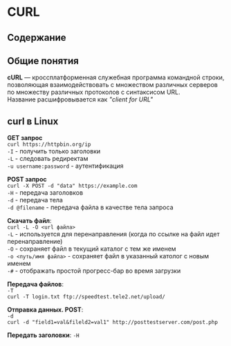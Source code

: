 # CURL

## Содержание

## Общие понятия

**cURL** — кроссплатформенная служебная программа командной строки, позволяющая взаимодействовать с множеством различных серверов по множеству различных протоколов с синтаксисом URL.  
Название расшифровывается как *"client for URL"*

## curl в Linux

**GET запрос**  
`curl https://httpbin.org/ip`  
`-I` - получить только заголовки  
`-L` - следовать редиректам  
`-u username:password` - аутентификация

**POST запрос**  
`curl -X POST -d "data" https://example.com`  
`-H` - передача заголовков  
`-d` - передача тела  
`-d @filename` - передача файла в качестве тела запроса

**Скачать файл**:  
`curl -L -O <url файла>`  
`-L` - используется для перенаправления (когда по ссылке на файл идет перенаправление)  
`-O` - сохраняет файл в текущий каталог с тем же именем  
`-o <путь/имя файла>` - сохраняет файл в указанный католог с новым именем  
`-#` - отображать простой прогресс-бар во время загрузки

**Передача файлов**:  
`-T`  
`curl -T login.txt ftp://speedtest.tele2.net/upload/`

**Отправка данных. POST**:  
`-d`  
`curl -d "field1=val&fileld2=val1" http://posttestserver.com/post.php`

**Передать заголовки**:
`-H`
